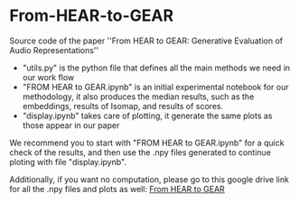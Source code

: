 # From-HEAR-to-GEAR
Source code of the paper ''From HEAR to GEAR: Generative Evaluation of Audio Representations''

- "utils.py" is the python file that defines all the main methods we need in our work flow
- "FROM HEAR to GEAR.ipynb" is an initial experimental notebook for our methodology, it also produces the median results, such as the embeddings, results of Isomap, and results of scores.
- "display.ipynb" takes care of plotting, it generate the same plots as those appear in our paper

We recommend you to start with "FROM HEAR to GEAR.ipynb" for a quick check of the results, and then use the .npy files generated to continue ploting with file "display.ipynb".

Additionally, if you want no computation, please go to this google drive link for all the .npy files and plots as well:
[From HEAR to GEAR](https://drive.google.com/drive/folders/1Xm9gsJhgsvztvdGjaSpAZo-FyDjIdNQB?usp=sharing)
